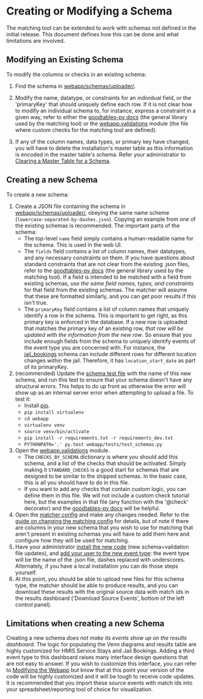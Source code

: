 # Creating or Modifying a Schema

The matching tool can be extended to work with schemas not defined in the initial release. This document defines how this can be done and what limitations are involved.

## Modifying an Existing Schema

To modify the columns or checks in an existing schema:

1. Find the schema in [webapp/schemas/uploader/](https://github.com/dssg/matching-tool/tree/master/webapp/schemas/uploader).

2. Modify the name, datatype, or constraints for an individual field, or the 'primaryKey' that should uniquely define each row. If it is not clear how to modify an individual schema to, for instance, express a constraint in a given way, refer to either the [goodtables-py docs](https://github.com/frictionlessdata/goodtables-py) (the general library used by the matching tool) or the [webapp.validations](https://github.com/dssg/matching-tool/blob/master/webapp/webapp/validations/__init__.py) module (the file where custom checks for the matching tool are defined).

3. If any of the column names, data types, or primary key have changed, you will have to delete the installation's master table as this information is encoded in the master table's schema. Refer your administrator to [Clearing a Master Table for a Schema](../admin/updating.md#clearing-a-master-table-for-a-schema).


## Creating a new Schema

To create a new schema:

1. Create a JSON file containing the schema in [webapp/schemas/uploader/](https://github.com/dssg/matching-tool/tree/master/webapp/schemas/uploader), obeying the same name scheme (`lowercase-separated-by-dashes.json`). Copying an example from one of the existing schemas is recommended. The important parts of the schema:
    - The top-level `name` field simply contains a human-readable name for the schema. This is used in the web UI.
    - The `fields` field contains a list of column names, their datatypes, and any necessary constraints on them. If you have questions about standard constraints that are not clear from the existing .json files, refer to the [goodtables-py docs](https://github.com/frictionlessdata/goodtables-py) (the general library used by the matching tool). If a field is intended to be matched with a field from existing schemas, *use the same field names, types, and constraints* for that field from the existing schemas. The matcher will assume that these are formatted similarly, and you can get poor results if this isn't true.
    - The `primaryKey` field contains a list of column names that uniquely identify a row in the schema. This is important to get right, as this primary key is enforced in the database. If a new row is uploaded that matches the primary key of an existing row, *that row will be updated with the information from the new row*. So ensure that you include enough fields from the schema to uniquely identify events of the event type you are concerned with. For instance, the [jail_bookings](https://github.com/dssg/matching-tool/blob/master/webapp/schemas/uploader/jail-bookings.json) schema can include different rows for different location changes within the jail. Therefore, it has `location_start_date` as part of its primaryKey.
2. (recommended) Update the [schema test file](https://github.com/dssg/matching-tool/blob/master/webapp/webapp/tests/test_schemas.py) with the name of this new schema, and run this test to ensure that your schema doesn't have any structural errors. This helps to do up front as otherwise the error will show up as an internal server error when attempting to upload a file.  To test it:
    - Install [pip](https://pip.pypa.io/en/stable/installing/).
    - `pip install virtualenv`
    - `cd webapp`
    - `virtualenv venv`
    - `source venv/bin/activate`
    - `pip install -r requirements.txt -r requirements_dev.txt`
    - `PYTHONPATH='.' py.test webapp/tests/test_schemas.py`
3. Open the [webapp.validations](https://github.com/dssg/matching-tool/blob/master/webapp/webapp/validations/__init__.py) module.
    - The `CHECKS_BY_SCHEMA` dictionary is where you should add this schema, and a list of the checks that should be activated.  Simply making it `STANDARD_CHECKS` is a good start for schemas that are designed to be similar to the shipped schemas. In the basic case, this is all you should have to do in this file.
    - If you want to add any checks that contain custom logic, you can define them in this file. We will not include a custom check tutorial here, but the examples in that file (any function with the '@check' decorator) and the [goodtables-py docs](https://github.com/frictionlessdata/goodtables-py) will be helpful.
4. Open the [matcher config](https://github.com/dssg/matching-tool/blob/master/matcher/matcher_config.yaml) and make any changes needed. Refer to the [guide on changing the matching config](matching.md) for details, but of note if there are columns in your new schema that you wish to use for matching that aren't present in existing schemas you will have to add them here and configure how they will be used for matching.
5. Have your administrator [install the new code](../admin/updating.md#updating-code) (new schema+validation file updates), and [add your user to the new event type](../admin/updating.md#-user-and-role-management): the event type will be the name of the .json file, dashes replaced with underscores. Alternately, if you have a local installation you can do those steps yourself.
6. At this point, you should be able to upload new files for this schema type, the matcher should be able to produce results, and you can download these results with the original source data with match ids in the results dashboard ('Download Source Events', bottom of the left control panel).

## Limitations when creating a new Schema

Creating a new schema *does not make its events show up on the results dashboard*. The logic for populating the Venn diagrams and results table are highly customized for HMIS Service Stays and Jail Bookings. Adding a third event type to this dashboard raises many interface design questions that are not easy to answer. If you wish to customize this interface, you can refer to [Modifying the Webapp](webapp.md) but know that at this point your version of the code will be highly customized and it will be tough to receive code updates. It is recommended that you import these source events with match ids into your spreadsheet/reporting tool of choice for visualization.
